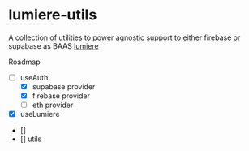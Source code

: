 # lumiere-utils

A collection of utilities to power agnostic support to either firebase or supabase as BAAS [lumiere]()

Roadmap
- [ ] useAuth
  - [x] supabase provider
  - [x] firebase provider
  - [ ] eth provider
- [x] useLumiere
 - []
- [] utils
